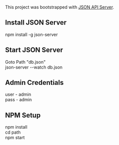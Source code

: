 This project was bootstrapped with [JSON API Server](https://github.com/typicode/json-server).

## Install JSON Server
npm install -g json-server

## Start JSON Server
Goto Path "db.json"<br />
json-server --watch db.json

## Admin Credentials
user - admin<br />
pass - admin

## NPM Setup
npm install<br />
cd path<br />
npm start
